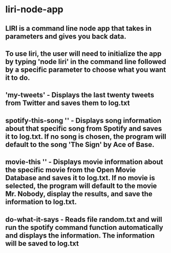 # liri-node-app

## LIRI is a command line node app that takes in parameters and gives you back data.

## To use liri, the user will need to initialize the app by typing 'node liri' in the command line followed by a specific parameter to choose what you want it to do.

## 'my-tweets' - Displays the last twenty tweets from Twitter and saves them to log.txt

## spotify-this-song '<song name>' - Displays song information about that specific song from Spotify and saves it to log.txt. If no song is chosen, the program will default to the song 'The Sign' by Ace of Base.

## movie-this '<movie-title>' - Displays movie information about the specific movie from the Open Movie Database and saves it to log.txt. If no movie is selected, the program will default to the movie Mr. Nobody, display the results, and save the information to log.txt.

## do-what-it-says - Reads file random.txt and will run the spotify command function automatically and displays the information. The information will be saved to log.txt
